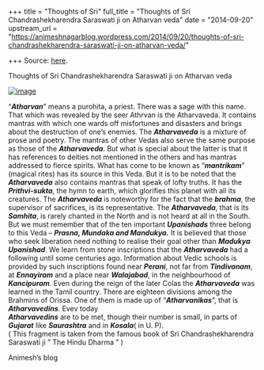 +++
title = "Thoughts of Sri"
full_title = "Thoughts of Sri Chandrashekharendra Saraswati ji on Atharvan veda"
date = "2014-09-20"
upstream_url = "https://animeshnagarblog.wordpress.com/2014/09/20/thoughts-of-sri-chandrashekharendra-saraswati-ji-on-atharvan-veda/"

+++
Source: [here](https://animeshnagarblog.wordpress.com/2014/09/20/thoughts-of-sri-chandrashekharendra-saraswati-ji-on-atharvan-veda/).

Thoughts of Sri Chandrashekharendra Saraswati ji on Atharvan veda

[![image](https://animeshnagarblog.files.wordpress.com/2014/09/wpid-hh_chandrashekarendra_saraswathi_mahaswamiji_13.jpg?w=700 "hh_chandrashekarendra_saraswathi_mahaswamiji_(13).jpg")](https://animeshnagarblog.files.wordpress.com/2014/09/wpid-hh_chandrashekarendra_saraswathi_mahaswamiji_13.jpg)

“***Atharvan***” means a purohita, a priest. There was a sage with this
name. That which was revealed by the seer Athrvan is the Atharvaveda. It
contains mantras with which one wards off misfortunes and disasters and
brings about the destruction of one’s enemies. The ***Atharvaveda*** is
a mixture of prose and poetry. The mantras of other Vedas also serve the
same purpose as those of the ***Atharvaveda***. But what is special
about the latter is that it has references to deities not mentioned in
the others and has mantras addressed to fierce spirits. What has come to
be known as “***mantrikam***” (magical rites) has its source in this
Veda. But it is to be noted that the ***Atharvaveda*** also contains
mantras that speak of lofty truths. It has the ***Prithvi-sukta***, the
hymn to earth, which glorifies this planet with all its creatures. The
***Atharvaveda*** is noteworthy for the fact that the ***brahma***, the
supervisor of sacrifices, is its representative. The ***Atharvaveda***,
that is its ***Samhita***, is rarely chanted in the North and is not
heard at all in the South. But we must remember that of the ten
important ***Upanishads*** three belong to this Veda – ***Prasna,
Mundaka and Mandukya.*** It is believed that those who seek liberation
need nothing to realise their goal other than ***Madukya Upanishad***.
We learn from stone inscriptions that the ***Atharvaveda*** had a
following until some centuries ago. Information about Vedic schools is
provided by such inscriptions found near ***Perani***, not far from
***Tindivanam***, at ***Ennayiram*** and a place near ***Walajabad***,
in the neighbourhood of ***Kancipuram***. Even during the reign of the
later Colas the ***Atharvaveda*** was learned in the Tamil country.
There are eighteen divisions among the Brahmins of Orissa. One of them
is made up of “***Atharvanikas***“, that is ***Atharvavedins***. Evev
today  
***Atharvavedins*** are to be met, though their number is small, in
parts of ***Gujarat*** like ***Saurashtra*** and in ***Kosala***( in U.
P).  
( This fragment is taken from the famous book of Sri Chandrashekharendra
Saraswati ji ” The Hindu Dharma ” )

Animesh’s blog

